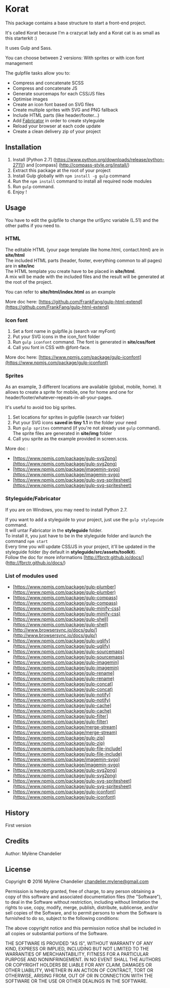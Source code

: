 # Korat
This package contains a base structure to start a front-end project.

It's called Korat because I'm a crazycat lady and a Korat cat is as small as this starterkit :)

It uses Gulp and Sass.

You can choose between 2 versions:
With sprites or with icon font management

The gulpfile tasks allow you to:

- Compress and concatenate SCSS
- Compress and concatenate JS
- Generate sourcemaps for each CSS/JS files
- Optimise images
- Create an icon font based on SVG files
- Create multiple sprites with SVG and PNG fallback
- Include HTML parts (like header/footer...)
- Add [Fabricator](http://fbrctr.github.io/) in order to create styleguide
- Reload your browser at each code update
- Create a clean delivery zip of your project

## Installation
1. Install [Python 2.7] (https://www.python.org/downloads/release/python-2711/) and [compass] (http://compass-style.org/install/)
2. Extract this package at the root of your project
3. Install Gulp globally with `npm install -g gulp` command
4. Run the `npm install` command to install all required node modules
5. Run `gulp` command.
6. Enjoy !

## Usage
You have to edit the gulpfile to change the urlSync variable (L.51) and the other paths if you need to.

### HTML
The editable HTML (your page template like home.html, contact.html) are in **site/html**  
The included HTML parts (header, footer, everything common to all pages) are in **site/inc**  
The HTML template you create have to be placed in **site/html**.  
A mix will be made with the included files and the result will be generated at the root of the project.

You can refer to **site/html/index.html** as an example

More doc here: [https://github.com/FrankFang/gulp-html-extend](https://github.com/FrankFang/gulp-html-extend)

### Icon font

1. Set a font name in gulpfile.js (search var myFont)
2. Put your SVG icons in the icon_font folder
3. Run `gulp iconfont` command. The font is generated in **site/css/font**
4. Call you font in CSS with @font-face.

More doc here: [https://www.npmjs.com/package/gulp-iconfont](https://www.npmjs.com/package/gulp-iconfont)

### Sprites
As an example, 3 different locations are available (global, mobile, home). It allows to create a sprite for mobile, one for home and one for header/footer/whatever-repeats-in-all-your-pages.

It's useful to avoid too big sprites.

1. Set locations for sprites in gulpfile (search var folder)
2. Put your SVG icons **saved in tiny 1.1** in the folder your need
3. Run `gulp sprites` command (if you're not already use `gulp` command). The sprite files are generated in **site/img** folder
4. Call you sprite as the example provided in screen.scss.

More doc :

- [https://www.npmjs.com/package/gulp-svg2png](https://www.npmjs.com/package/gulp-svg2png)
- [https://www.npmjs.com/package/imagemin-svgo](https://www.npmjs.com/package/imagemin-svgo)
- [https://www.npmjs.com/package/gulp-svg-spritesheet](https://www.npmjs.com/package/gulp-svg-spritesheet)


### Styleguide/Fabricator
If you are on Windows, you may need to install Python 2.7.

If you want to add a styleguide to your project, just use the `gulp styleguide` command.  
It will untar Fabricator in the **styleguide** folder.  
To install it, you just have to be in the styleguide folder and launch the command `npm start`  
Every time you will update CSS/JS in your project, it'll be updated in the styleguide folder (by default in **styleguide/src/assets/toolkit**).  
Follow the doc for more informations [http://fbrctr.github.io/docs/] (http://fbrctr.github.io/docs/)

### List of modules used ###

- [https://www.npmjs.com/package/gulp-plumber](https://www.npmjs.com/package/gulp-plumber)
- [https://www.npmjs.com/package/gulp-compass](https://www.npmjs.com/package/gulp-compass)
- [https://www.npmjs.com/package/gulp-minify-css](https://www.npmjs.com/package/gulp-minify-css)
- [https://www.npmjs.com/package/gulp-shell](https://www.npmjs.com/package/gulp-shell)
- [http://www.browsersync.io/docs/gulp/](http://www.browsersync.io/docs/gulp/)
- [https://www.npmjs.com/package/gulp-uglify](https://www.npmjs.com/package/gulp-uglify)
- [https://www.npmjs.com/package/gulp-sourcemaps](https://www.npmjs.com/package/gulp-sourcemaps)
- [https://www.npmjs.com/package/gulp-imagemin](https://www.npmjs.com/package/gulp-imagemin)
- [https://www.npmjs.com/package/gulp-rename](https://www.npmjs.com/package/gulp-rename)
- [https://www.npmjs.com/package/gulp-concat](https://www.npmjs.com/package/gulp-concat)
- [https://www.npmjs.com/package/gulp-notify](https://www.npmjs.com/package/gulp-notify)
- [https://www.npmjs.com/package/gulp-cache](https://www.npmjs.com/package/gulp-cache)
- [https://www.npmjs.com/package/gulp-filter](https://www.npmjs.com/package/gulp-filter)
- [https://www.npmjs.com/package/merge-stream](https://www.npmjs.com/package/merge-stream)
- [https://www.npmjs.com/package/gulp-zip](https://www.npmjs.com/package/gulp-zip)
- [https://www.npmjs.com/package/gulp-file-include](https://www.npmjs.com/package/gulp-file-include)
- [https://www.npmjs.com/package/imagemin-svgo](https://www.npmjs.com/package/imagemin-svgo)
- [https://www.npmjs.com/package/gulp-svg2png](https://www.npmjs.com/package/gulp-svg2png)
- [https://www.npmjs.com/package/gulp-svg-spritesheet](https://www.npmjs.com/package/gulp-svg-spritesheet)
- [https://www.npmjs.com/package/gulp-iconfont](https://www.npmjs.com/package/gulp-iconfont)

## History
First version
## Credits
Author: Mylène Chandelier
## License
Copyright © 2016 Mylène Chandelier <chandelier.mylene@gmail.com>

Permission is hereby granted, free of charge, to any person obtaining a copy of this software and associated documentation files (the "Software"), to deal in the Software without restriction, including without limitation the rights to use, copy, modify, merge, publish, distribute, sublicense, and/or sell copies of the Software, and to permit persons to whom the Software is furnished to do so, subject to the following conditions:

The above copyright notice and this permission notice shall be included in all copies or substantial portions of the Software.

THE SOFTWARE IS PROVIDED "AS IS", WITHOUT WARRANTY OF ANY KIND, EXPRESS OR IMPLIED, INCLUDING BUT NOT LIMITED TO THE WARRANTIES OF MERCHANTABILITY, FITNESS FOR A PARTICULAR PURPOSE AND NONINFRINGEMENT. IN NO EVENT SHALL THE AUTHORS OR COPYRIGHT HOLDERS BE LIABLE FOR ANY CLAIM, DAMAGES OR OTHER LIABILITY, WHETHER IN AN ACTION OF CONTRACT, TORT OR OTHERWISE, ARISING FROM, OUT OF OR IN CONNECTION WITH THE SOFTWARE OR THE USE OR OTHER DEALINGS IN THE SOFTWARE.
